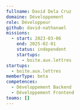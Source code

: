```yaml
---
fullname: David Dela Cruz
domaine: Développement
role: Développeur
github: david-nathanael
missions:
  - start: 2023-03-06
    end: 2025-02-01
    status: independent
    startups:
      - boite.aux.lettres
startups:
  - boite.aux.lettres
memberType: beta
competences:
  - Développement Backend
  - Développement Frontend
teams: []
---
```


